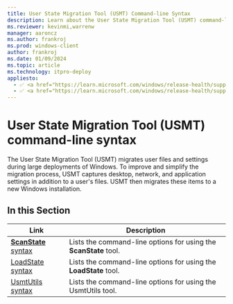 ```yaml
---
title: User State Migration Tool (USMT) Command-line Syntax
description: Learn about the User State Migration Tool (USMT) command-line syntax for using the **ScanState** tool, **LoadState** tool, and UsmtUtils tool.
ms.reviewer: kevinmi,warrenw
manager: aaroncz
ms.author: frankroj
ms.prod: windows-client
author: frankroj
ms.date: 01/09/2024
ms.topic: article
ms.technology: itpro-deploy
appliesto:
  - ✅ <a href="https://learn.microsoft.com/windows/release-health/supported-versions-windows-client" target="_blank">Windows 11</a>
  - ✅ <a href="https://learn.microsoft.com/windows/release-health/supported-versions-windows-client" target="_blank">Windows 10</a>
---
```


# User State Migration Tool (USMT) command-line syntax

The User State Migration Tool (USMT) migrates user files and settings during large deployments of Windows. To improve and simplify the migration process, USMT captures desktop, network, and application settings in addition to a user's files. USMT then migrates these items to a new Windows installation.

## In this Section

| Link | Description |
|--- |--- |
|[**ScanState** syntax](usmt-scanstate-syntax.md)|Lists the command-line options for using the **ScanState** tool.|
|[LoadState syntax](usmt-loadstate-syntax.md)|Lists the command-line options for using the **LoadState** tool.|
|[UsmtUtils syntax](usmt-utilities.md)|Lists the command-line options for using the UsmtUtils tool.|
